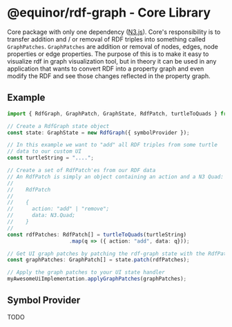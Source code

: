 # @equinor/rdf-graph - Core Library

Core package with only one dependency ([N3.js](https://github.com/rdfjs/N3.js/)). Core's responsibility is to transfer addition and / or removal of RDF triples into something called `GraphPatches`. `GraphPatches` are addition or removal of nodes, edges, node properties or edge properties. The purpose of this is to make it easy to visualize rdf in graph visualization tool, but in theory it can be used in any application that wants to convert RDF into a property graph and even modify the RDF and see those changes reflected in the property graph.

## Example

```ts
import { RdfGraph, GraphPatch, GraphState, RdfPatch, turtleToQuads } from '@equinor/rdf-graph';

// Create a RdfGraph state object
const state: GraphState = new RdfGraph({ symbolProvider });

// In this example we want to "add" all RDF triples from some turtle
// data to our custom UI
const turtleString = "....";

// Create a set of RdfPatch'es from our RDF data
// An RdfPatch is simply an object containing an action and a N3 Quad:
//
//    RdfPatch
//
//    { 
//      action: "add" | "remove";
//      data: N3.Quad;
//    }
//
const rdfPatches: RdfPatch[] = turtleToQuads(turtleString)
                    .map(q => ({ action: "add", data: q}));

// Get UI graph patches by patching the rdf-graph state with the RdfPatches
const graphPatches: GraphPatch[] = state.patch(rdfPatches);

// Apply the graph patches to your UI state handler
myAwesomeUiImplementation.applyGraphPatches(graphPatches);
```

## Symbol Provider

TODO
